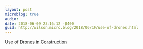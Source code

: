 ```yaml
---
layout: post
microblog: true
audio: 
date: 2018-06-09 23:16:12 -0400
guid: http://wilson.micro.blog/2018/06/10/use-of-drones.html
---
```

Use of [Drones in Construction](http://www.geospatialworld.net/blogs/an-aerial-view-of-the-future-drones-in-construction/)
